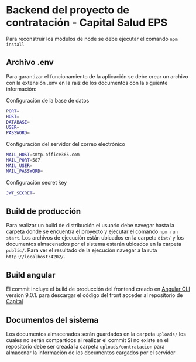 # Backend del proyecto de contratación - Capital Salud EPS

Para reconstruir los módulos de node se debe ejecutar el comando `npm install`

## Archivo .env

Para garantizar el funcionamiento de la aplicación se debe crear un archivo con la extensión .env en la raiz de los documentos con la siguiente información:

Configuración de la base de datos
```sh
PORT=
HOST=
DATABASE=
USER=
PASSWORD=
```

Configuración del servidor del correo electrónico
```sh
MAIL_HOST=smtp.office365.com
MAIL_PORT=587
MAIL_USER=
MAIL_PASSWORD=
```

Configuración secret key
```sh
JWT_SECRET=
```

## Build de producción

Para realizar un build de distribución el usuario debe navegar hasta la carpeta donde se encuentra el proyecto y ejecutar el comando `npm run start`. Los archivos de ejecución están ubicados en la carpeta `dist/` y los documentos almacenados por el sistema estarán ubicados en la carpeta `public/`. Para ver el resultado de la ejecución navegar a la ruta `http://localhost:4202/`.

## Build angular

El commit incluye el build de producción del frontend creado en [Angular CLI](https://github.com/angular/angular-cli) version 9.0.1. para descargar el código del front acceder al repositorio de [Capital](https://github.com/santiagogo2/capital)

## Documentos del sistema

Los documentos almacenados serán guardados en la carpeta `uploads/` los cuales no serán compartidos al realizar el commit
Si no existe en el repositorio debe ser creada la carpeta `uploads/contratacion` para almacenar la información de los documentos cargados por el servidor
